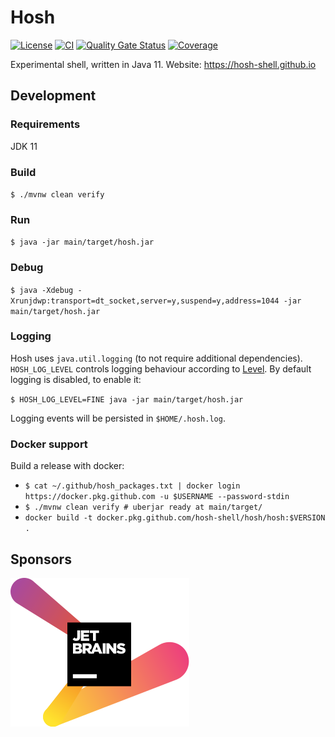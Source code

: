 # Hosh

[![License](https://img.shields.io/badge/License-MIT-blue.svg)](https://opensource.org/licenses/MIT) [![CI](https://github.com/dfa1/hosh/workflows/CI/badge.svg)](https://github.com/dfa1/hosh/actions?query=workflow%3ACI) [![Quality Gate Status](https://sonarcloud.io/api/project_badges/measure?project=dfa1_hosh&metric=alert_status)](https://sonarcloud.io/dashboard?id=dfa1_hosh)
 [![Coverage](https://sonarcloud.io/api/project_badges/measure?project=dfa1_hosh&metric=coverage)](https://sonarcloud.io/dashboard?id=dfa1_hosh)

Experimental shell, written in Java 11.
Website: https://hosh-shell.github.io  

## Development

### Requirements

JDK 11

### Build

`$ ./mvnw clean verify`

### Run

`$ java -jar main/target/hosh.jar`

### Debug

`$ java -Xdebug -Xrunjdwp:transport=dt_socket,server=y,suspend=y,address=1044 -jar main/target/hosh.jar`

### Logging

Hosh uses `java.util.logging` (to not require additional dependencies). `HOSH_LOG_LEVEL` controls
logging behaviour according to [Level](https://docs.oracle.com/en/java/javase/11/docs/api/java.logging/java/util/logging/Level.html). By default logging is disabled, to enable it:

`$ HOSH_LOG_LEVEL=FINE java -jar main/target/hosh.jar`

Logging events will be persisted in `$HOME/.hosh.log`.

### Docker support

Build a release with docker:

- `$ cat ~/.github/hosh_packages.txt | docker login https://docker.pkg.github.com -u $USERNAME --password-stdin`
- `$ ./mvnw clean verify # uberjar ready at main/target/`
- `docker build -t docker.pkg.github.com/hosh-shell/hosh/hosh:$VERSION .`

## Sponsors

[![JetBrains](https://raw.githubusercontent.com/JetBrains/logos/master/web/jetbrains/jetbrains-variant-2.svg)](https://www.jetbrains.com/?from=hosh)